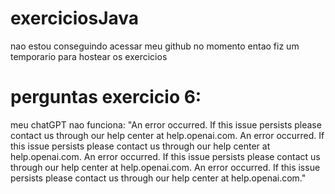 # exerciciosJava
nao estou conseguindo acessar meu github no momento entao fiz um temporario para hostear os exercicios

# perguntas exercicio 6:
meu chatGPT nao funciona:
"An error occurred. If this issue persists please contact us through our help center at help.openai.com.
An error occurred. If this issue persists please contact us through our help center at help.openai.com.
An error occurred. If this issue persists please contact us through our help center at help.openai.com.
An error occurred. If this issue persists please contact us through our help center at help.openai.com."
